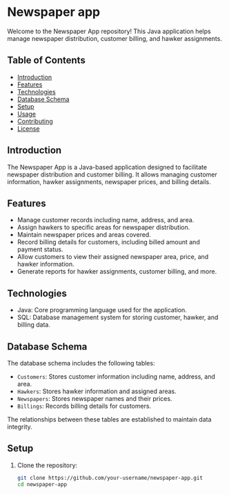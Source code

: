 # Newspaper app

Welcome to the Newspaper App repository! This Java application helps manage newspaper distribution, customer billing, and hawker assignments.

## Table of Contents

- [Introduction](#introduction)
- [Features](#features)
- [Technologies](#technologies)
- [Database Schema](#database-schema)
- [Setup](#setup)
- [Usage](#usage)
- [Contributing](#contributing)
- [License](#license)

## Introduction

The Newspaper App is a Java-based application designed to facilitate newspaper distribution and customer billing. It allows managing customer information, hawker assignments, newspaper prices, and billing details.

## Features

- Manage customer records including name, address, and area.
- Assign hawkers to specific areas for newspaper distribution.
- Maintain newspaper prices and areas covered.
- Record billing details for customers, including billed amount and payment status.
- Allow customers to view their assigned newspaper area, price, and hawker information.
- Generate reports for hawker assignments, customer billing, and more.

## Technologies

- Java: Core programming language used for the application.
- SQL: Database management system for storing customer, hawker, and billing data.

## Database Schema

The database schema includes the following tables:

- `Customers`: Stores customer information including name, address, and area.
- `Hawkers`: Stores hawker information and assigned areas.
- `Newspapers`: Stores newspaper names and their prices.
- `Billings`: Records billing details for customers.
  
The relationships between these tables are established to maintain data integrity.

## Setup

1. Clone the repository:

   ```sh
   git clone https://github.com/your-username/newspaper-app.git
   cd newspaper-app
